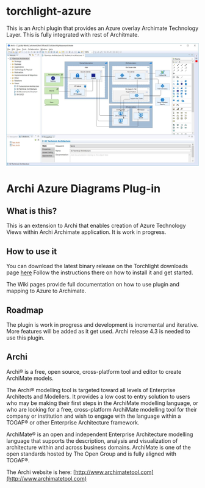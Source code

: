 # torchlight-azure
This is an Archi plugin that provides an Azure overlay Archimate Technology Layer.  This is fully integrated with rest of Architmate. 

![torchlight-azure](https://raw.githubusercontent.com/archilight/torchlight-azure/master/Images/torchlight-azure-view.JPG)

# Archi Azure Diagrams Plug-in

## What is this?
This is an extension to Archi that enables creation of Azure Technology Views within Archi Archimate application.  It is work in progress.

## How to use it
You can download the latest binary release on the Torchlight downloads page [here](
https://github.com/archilight/torchlight-azure/releases/tag/v0.1)
Follow the instructions there on how to install it and get started.

The Wiki pages provide full documentation on how to use plugin and mapping to Azure to Archimate.

## Roadmap

The plugin is work in progress and development is incremental and iterative.  More features will be added as it get used.  Archi release 4.3 is needed to use this plugin. 

## Archi
Archi® is a free, open source, cross-platform tool and editor to create ArchiMate models.

The Archi® modelling tool is targeted toward all levels of Enterprise Architects and Modellers. It provides a low cost to entry solution to users who may be making their first steps in the ArchiMate modelling language, or who are looking for a free, cross-platform ArchiMate modelling tool for their company or institution and wish to engage with the language within a TOGAF® or other Enterprise Architecture framework.

ArchiMate® is an open and independent Enterprise Architecture modelling language that supports the description, analysis and visualization of architecture within and across business domains. ArchiMate is one of the open standards hosted by The Open Group and is fully aligned with TOGAF®.

The Archi website is here: [http://www.archimatetool.com](http://www.archimatetool.com)
